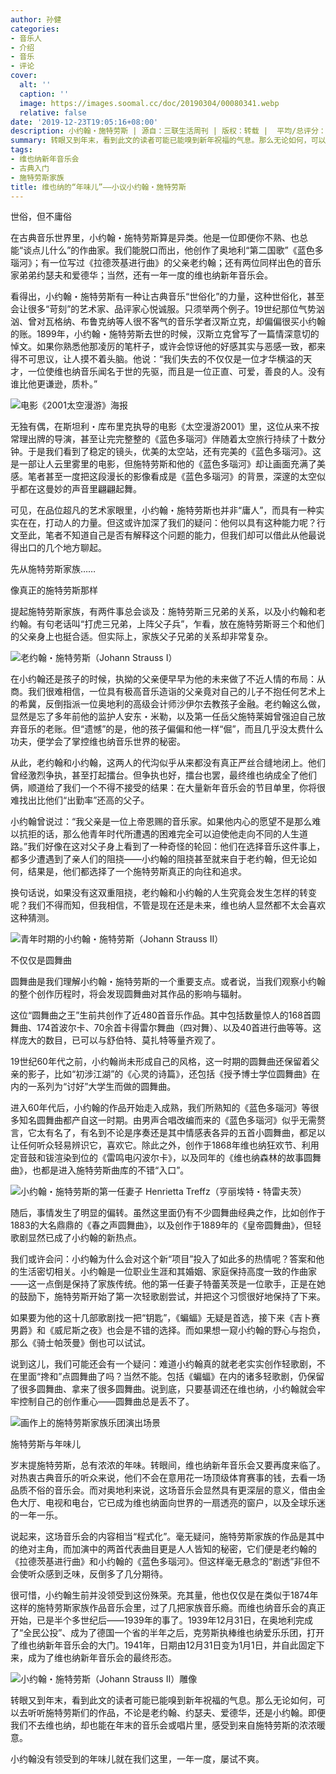 ```yaml
---
author: 孙健
categories:
- 音乐人
- 介绍
- 音乐
- 评论
cover:
  alt: ''
  caption: ''
  image: https://images.soomal.cc/doc/20190304/00080341.webp
  relative: false
date: '2019-12-23T19:05:16+08:00'
description: 小约翰・施特劳斯 | 源自：三联生活周刊 | 版权：转载 |  平均/总评分：10.00/20
summary: 转眼又到年末，看到此文的读者可能已能嗅到新年祝福的气息。那么无论如何，可以去听听施特劳斯们的作品，不论是老约翰、约瑟夫、爱德华，还是小约翰。即便我们不去维也纳，却也能在年末的音乐会或唱片里，感受到来自施特劳斯的浓浓暖意……
tags:
- 维也纳新年音乐会
- 古典入门
- 施特劳斯家族
title: 维也纳的“年味儿”――小议小约翰・施特劳斯
---
```


世俗，但不庸俗

在古典音乐世界里，小约翰・施特劳斯算是异类。他是一位即便你不熟、也总能“谈点儿什么”的作曲家。我们能脱口而出，他创作了奥地利“第二国歌”《蓝色多瑙河》；有一位写过《拉德茨基进行曲》的父亲老约翰；还有两位同样出色的音乐家弟弟约瑟夫和爱德华；当然，还有一年一度的维也纳新年音乐会。

看得出，小约翰・施特劳斯有一种让古典音乐“世俗化”的力量，这种世俗化，甚至会让很多“苛刻”的艺术家、品评家心悦诚服。只须举两个例子。19世纪那位气势汹汹、曾对瓦格纳、布鲁克纳等人很不客气的音乐学者汉斯立克，却偏偏很买小约翰的账。1899年，小约翰・施特劳斯去世的时候，汉斯立克曾写了一篇情深意切的悼文。如果你熟悉他那凌厉的笔杆子，或许会惊讶他的好感其实与恶感一致，都来得不可思议，让人摸不着头脑。他说：“我们失去的不仅仅是一位才华横溢的天才，一位使维也纳音乐闻名于世的先驱，而且是一位正直、可爱，善良的人。没有谁比他更谦逊，质朴。”

![电影《2001太空漫游》海报](https://images.soomal.cc/doc/20191223/00086124_01.webp)





无独有偶，在斯坦利・库布里克执导的电影《太空漫游2001》里，这位从来不按常理出牌的导演，甚至让完完整整的《蓝色多瑙河》伴随着太空旅行持续了十数分钟。于是我们看到了稳定的镜头，优美的太空站，还有完美的《蓝色多瑙河》。这是一部让人云里雾里的电影，但施特劳斯和他的《蓝色多瑙河》却让画面充满了美感。笔者甚至一度把这段漫长的影像看成是《蓝色多瑙河》的背景，深邃的太空似乎都在这曼妙的声音里翩翩起舞。

可见，在品位超凡的艺术家眼里，小约翰・施特劳斯也并非“庸人”，而具有一种实实在在，打动人的力量。但这或许加深了我们的疑问：他何以具有这种能力呢？行文至此，笔者不知道自己是否有解释这个问题的能力，但我们却可以借此从他最说得出口的几个地方聊起。

先从施特劳斯家族……

像真正的施特劳斯那样

提起施特劳斯家族，有两件事总会谈及：施特劳斯三兄弟的关系，以及小约翰和老约翰。有句老话叫“打虎三兄弟，上阵父子兵”，乍看，放在施特劳斯哥三个和他们的父亲身上也挺合适。但实际上，家族父子兄弟的关系却非常复杂。

![老约翰・施特劳斯（Johann Strauss I）](https://images.soomal.cc/doc/20171224/00072459_01.webp)





在小约翰还是孩子的时候，执拗的父亲便早早为他的未来做了不近人情的布局：从商。我们很难相信，一位具有极高音乐造诣的父亲竟对自己的儿子不抱任何艺术上的希冀，反倒指派一位奥地利的高级会计师沙伊尔去教孩子金融。老约翰这么做，显然是忘了多年前他的监护人安东・米勒，以及第一任岳父施特莱姆曾强迫自己放弃音乐的老账。但“遗憾”的是，他的孩子偏偏和他一样“倔”，而且几乎没太费什么功夫，便学会了掌控维也纳音乐世界的秘密。

从此，老约翰和小约翰，这两人的代沟似乎从来都没有真正严丝合缝地闭上。他们曾经激烈争执，甚至打起擂台。但争执也好，擂台也罢，最终维也纳成全了他们俩，顺道给了我们一个不得不接受的结果：在大量新年音乐会的节目单里，你将很难找出比他们“出勤率”还高的父子。

小约翰曾说过：“我父亲是一位上帝恩赐的音乐家。如果他内心的愿望不是那么难以抗拒的话，那么他青年时代所遭遇的困难完全可以迫使他走向不同的人生道路。”我们好像在这对父子身上看到了一种奇怪的轮回：他们在选择音乐这件事上，都多少遭遇到了亲人们的阻挠――小约翰的阻挠甚至就来自于老约翰，但无论如何，结果是，他们都选择了一个施特劳斯真正的向往和追求。

换句话说，如果没有这双重阻挠，老约翰和小约翰的人生究竟会发生怎样的转变呢？我们不得而知，但我相信，不管是现在还是未来，维也纳人显然都不太会喜欢这种猜测。

![青年时期的小约翰・施特劳斯（Johann Strauss II）](https://images.soomal.cc/doc/20171224/00072462.webp)





不仅仅是圆舞曲

圆舞曲是我们理解小约翰・施特劳斯的一个重要支点。或者说，当我们观察小约翰的整个创作历程时，将会发现圆舞曲对其作品的影响与辐射。

这位“圆舞曲之王”生前共创作了近480首音乐作品。其中包括数量惊人的168首圆舞曲、174首波尔卡、70余首卡得雷尔舞曲（四对舞）、以及40首进行曲等等。这样庞大的数目，已可以与舒伯特、莫扎特等量齐观了。

19世纪60年代之前，小约翰尚未形成自己的风格，这一时期的圆舞曲还保留着父亲的影子，比如“初涉江湖”的《心灵的诗篇》，还包括《授予博士学位圆舞曲》在内的一系列为“讨好”大学生而做的圆舞曲。

进入60年代后，小约翰的作品开始走入成熟，我们所熟知的《蓝色多瑙河》等很多知名圆舞曲都产自这一时期。由男声合唱改编而来的《蓝色多瑙河》似乎无需赘言，它太有名了，有名到不论是序奏还是其中情感表各异的五首小圆舞曲，都足以让任何听众轻易辨识它，喜欢它。除此之外，创作于1868年维也纳狂欢节、利用定音鼓和钹渲染到位的《雷鸣电闪波尔卡》，以及同年的《维也纳森林的故事圆舞曲》，也都是进入施特劳斯曲库的不错“入口”。

![小约翰・施特劳斯的第一任妻子 Henrietta Treffz（亨丽埃特・特雷夫茨）](https://images.soomal.cc/doc/20191223/00086125_01.webp)





随后，事情发生了明显的偏转。虽然这里面仍有不少圆舞曲经典之作，比如创作于1883的大名鼎鼎的《春之声圆舞曲》，以及创作于1889年的《皇帝圆舞曲》，但轻歌剧显然已成了小约翰的新热点。

我们或许会问：小约翰为什么会对这个新“项目”投入了如此多的热情呢？答案和他的生活密切相关。小约翰是一位职业生涯和其婚姻、家庭保持高度一致的作曲家――这一点倒是保持了家族传统。他的第一任妻子特蕾芙茨是一位歌手，正是在她的鼓励下，施特劳斯开始了第一次轻歌剧尝试，并把这个习惯很好地保持了下来。

如果要为他的这十几部歌剧找一把“钥匙”，《蝙蝠》无疑是首选，接下来《吉卜赛男爵》和《威尼斯之夜》也会是不错的选择。而如果想一窥小约翰的野心与抱负，那么《骑士帕茨曼》倒也可以试试。

说到这儿，我们可能还会有一个疑问：难道小约翰真的就老老实实创作轻歌剧，不在里面“搀和”点圆舞曲了吗？当然不能。包括《蝙蝠》在内的诸多轻歌剧，仍保留了很多圆舞曲、拿来了很多圆舞曲。说到底，只要基调还在维也纳，小约翰就会牢牢控制自己的创作重心――圆舞曲总是丢不了。

![画作上的施特劳斯家族乐团演出场景](https://images.soomal.cc/doc/20190304/00080341.webp)





施特劳斯与年味儿

岁末提施特劳斯，总有浓浓的年味。转眼间，维也纳新年音乐会又要再度来临了。对热衷古典音乐的听众来说，他们不会在意用花一场顶级体育赛事的钱，去看一场品质不俗的音乐会。而对奥地利来说，这场音乐会显然具有更深层的意义，借由金色大厅、电视和电台，它已成为维也纳面向世界的一扇透亮的窗户，以及全球乐迷的一年一乐。

说起来，这场音乐会的内容相当“程式化”。毫无疑问，施特劳斯家族的作品是其中的绝对主角，而加演中的两首代表曲目更是人人皆知的秘密，它们便是老约翰的《拉德茨基进行曲》和小约翰的《蓝色多瑙河》。但这样毫无悬念的“剧透”非但不会使听众感到乏味，反倒多了几分期待。

很可惜，小约翰生前并没领受到这份殊荣。充其量，他也仅仅是在类似于1874年这样的施特劳斯家族作品音乐会里，过了几把家族音乐瘾。而维也纳音乐会的真正开始，已是半个多世纪后――1939年的事了。1939年12月31日，在奥地利完成了“全民公投”、成为了德国一个省的半年之后，克劳斯执棒维也纳爱乐乐团，打开了维也纳新年音乐会的大门。1941年，日期由12月31日变为1月1日，并自此固定下来，成为了维也纳新年音乐会的最终形态。

![小约翰・施特劳斯（Johann Strauss II）雕像](https://images.soomal.cc/doc/20181216/00078828.webp)





转眼又到年末，看到此文的读者可能已能嗅到新年祝福的气息。那么无论如何，可以去听听施特劳斯们的作品，不论是老约翰、约瑟夫、爱德华，还是小约翰。即便我们不去维也纳，却也能在年末的音乐会或唱片里，感受到来自施特劳斯的浓浓暖意。

小约翰没有领受到的年味儿就在我们这里，一年一度，屡试不爽。